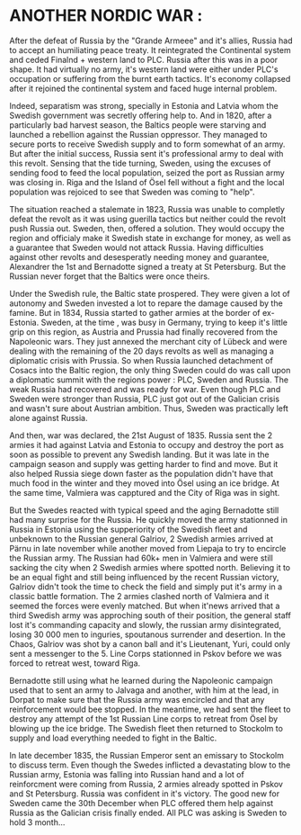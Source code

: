 # ANOTHER NORDIC WAR : 

After the defeat of Russia by the "Grande Armeee" and it's allies, Russia had to accept an humiliating peace treaty. It reintegrated the Continental system and ceded Finalnd + western land to PLC. 
Russia after this was in a poor shape. It had virtually no army, it's western land were either under PLC's occupation or suffering from the burnt earth tactics. It's economy collapsed after it rejoined the continental system and faced huge internal problem. 

Indeed, separatism was strong, specially in Estonia and Latvia whom the Swedish government was secretly offering help to. And in 1820, after a particularly bad harvest season, the Baltics people were starving and launched a rebellion against the Russian oppressor. They managed to secure ports to receive Swedish supply and to form somewhat of an army. But after the initial success, Russia sent it's professional army to deal with this revolt. Sensing that the tide turning, Sweden, using the excuses of sending food to feed the local population, seized the port as Russian army was closing in. Riga and the Island of Ösel fell without a fight and the local population was rejoiced to see that Sweden was coming to "help". 

The situation reached a stalemate in 1823, Russia was unable to completly defeat the revolt as it was using guerilla tactics but neither could the revolt push Russia out. Sweden, then, offered a solution. They would occupy the region and officialy make it Swedish state in exchange for money, as well as a guarantee that Sweden would not attack Russia. Having difficulties against other revolts and desesperatly needing money and guarantee, Alexandrer the 1st and Bernadotte signed a treaty at St Petersburg. But the Russian never forget that the Baltics were once theirs.

Under the Swedish rule, the Baltic state prospered. They were given a lot of autonomy and Sweden invested a lot to repare the damage caused by the famine.
But in 1834, Russia started to gather armies at the border of ex-Estonia. Sweden, at the time , was busy in Germany, trying to keep it's little grip on this region, as Austria and Prussia had finally recovered from the Napoleonic wars. They just annexed the merchant city of Lübeck and were dealing with the remaining of the 20 days revolts as well as managing a diplomatic crisis with Prussia.
So when Russia launched detachment of Cosacs into the Baltic region, the only thing Sweden could do was call upon a diplomatic summit with the regions power : PLC, Sweden and Russia. The weak Russia had recovered and was ready for war. Even though PLC and Sweden were stronger than Russia, PLC just got out of the Galician crisis and wasn't sure about Austrian ambition. Thus, Sweden was practically left alone against Russia. 

And then, war was declared, the 21st August of 1835. Russia sent the 2 armies it had against Latvia and Estonia to occupy and destroy the port as soon as possible to prevent any Swedish landing. But it was late in the campaign season and supply was getting harder to find and move. But it also helped Russia siege down faster as the population didn't have that much food in the winter and they moved into Ösel using an ice bridge. At the same time, Valmiera was capptured and the City of Riga was in sight.

But the Swedes reacted with typical speed and the aging Bernadotte still had many surprise for the Russia. He quickly moved the army stationned in Russia in Estonia using the supperiority of the Swedish fleet and unbeknown to the Russian general Galriov, 2 Swedish armies arrived at Pärnu in late november while another moved from Liepaja to try to encircle the Russian army.
The Russian had 60k+ men in Valmiera and were still sacking the city when 2 Swedish armies where spotted north. Believing it to be an equal fight and still being influenced by the recent Russian victory, Galriov didn't took the time to check the field and simply put it's army in a classic battle formation.
The 2 armies clashed north of Valmiera and it seemed the forces were evenly matched. But when it'news arrived that a third Swedish army was approching south of their position, the general staff lost it's commanding capacity and slowly, the russian army disintegrated, losing 30 000 men to inguries, spoutanous surrender and desertion. In the Chaos, Galriov was shot by a canon ball and it's Lieutenant, Yuri, could only sent a messenger to the 5. Line Corps stationned in Pskov before we was forced to retreat west, toward Riga. 

Bernadotte still using what he learned during the Napoleonic campaign used that to sent an army to Jalvaga and another, with him at the lead, in Dorpat to make sure that the Russia army was encircled and that any reinforcement would bee stopped.
In the meantime, we had sent the fleet to destroy any attempt of the 1st Russian Line corps to retreat from Ösel by blowing up the ice bridge. The Swedish fleet then returned to Stockolm to supply and load everything needed to fight in the Baltic.

In late december 1835, the Russian Emperor sent an emissary to Stockolm to discuss term. Even though the Swedes inflicted a devastating blow to the Russian army, Estonia was falling into Russian hand and a lot of reinforcment were coming from Russia, 2 armies already spotted in Pskov and St Petersburg. Russia was confident in it's victory.
The good new for Sweden came the 30th December when PLC offered them help against Russia as the Galician crisis finally ended. All PLC was asking is Sweden to hold 3 month...